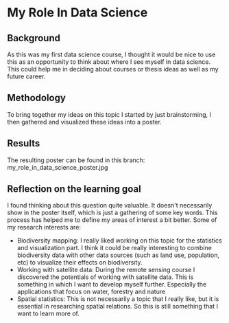 # My Role In Data Science
## Background
As this was my first data science course, I thought it would be nice to use this as an opportunity to think about where I see myself in data science. This could help me in deciding about courses or thesis ideas as well as my future career. 
## Methodology
To bring together my ideas on this topic I started by just brainstorming, I then gathered and visualized these ideas into a poster. 
## Results
The resulting poster can be found in this branch: my_role_in_data_science_poster.jpg
## Reflection on the learning goal
I found thinking about this question quite valuable. It doesn't necessarily show in the poster itself, which is just a gathering of some key words. This process has helped me to define my areas of interest a bit better. 
Some of my research interests are:
- Biodiversity mapping: I really liked working on this topic for the statistics and visualization part. I think it could be really interesting to combine biodiversity data with other data sources (such as land use, population, etc) to visualize their effects on biodiversity.
- Working with satellite data: During the remote sensing course I discovered the potentials of working with satellite data. This is something in which I want to develop myself further. Especially the applications that focus on water, forestry and nature 
- Spatial statistics: This is not necessarily a topic that I really like, but it is essential in researching spatial relations. So this is still something that I want to learn more of.
